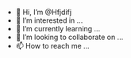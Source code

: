 - 👋 Hi, I’m @Hfjdifj
- 👀 I’m interested in ...
- 🌱 I’m currently learning ...
- 💞️ I’m looking to collaborate on ...
- 📫 How to reach me ...

<!---
Hfjdifj/Hfjdifj is a ✨ special ✨ repository because its `README.md` (this file) appears on your GitHub profile.
You can click the Preview link to take a look at your changes.
--->
